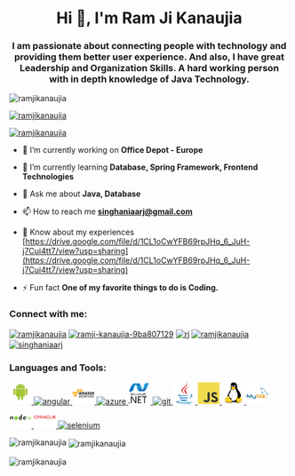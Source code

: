 <h1 align="center">Hi 👋, I'm Ram Ji Kanaujia</h1>
<h3 align="center">I am passionate about connecting people with technology and providing them better user experience. And also, I have great Leadership and Organization Skills. A hard working person with in depth knowledge of Java Technology.</h3>

<p align="left"> <img src="https://komarev.com/ghpvc/?username=ramjikanaujia&label=Profile%20views&color=0e75b6&style=flat" alt="ramjikanaujia" /> </p>

<p align="left"> <a href="https://github.com/ryo-ma/github-profile-trophy"><img src="https://github-profile-trophy.vercel.app/?username=ramjikanaujia" alt="ramjikanaujia" /></a> </p>

<p align="left"> <a href="https://twitter.com/ramjikanaujia" target="blank"><img src="https://img.shields.io/twitter/follow/ramjikanaujia?logo=twitter&style=for-the-badge" alt="ramjikanaujia" /></a> </p>

- 🔭 I’m currently working on **Office Depot - Europe**

- 🌱 I’m currently learning **Database, Spring Framework, Frontend Technologies**

- 💬 Ask me about **Java, Database**

- 📫 How to reach me **singhaniaarj@gmail.com**

- 📄 Know about my experiences [https://drive.google.com/file/d/1CL1oCwYFB69rpJHq_6_JuH-j7Cui4tt7/view?usp=sharing](https://drive.google.com/file/d/1CL1oCwYFB69rpJHq_6_JuH-j7Cui4tt7/view?usp=sharing)

- ⚡ Fun fact **One of my favorite things to do is Coding.**

<h3 align="left">Connect with me:</h3>
<p align="left">
<a href="https://twitter.com/ramjikanaujia" target="blank"><img align="center" src="https://raw.githubusercontent.com/rahuldkjain/github-profile-readme-generator/master/src/images/icons/Social/twitter.svg" alt="ramjikanaujia" height="30" width="40" /></a>
<a href="https://linkedin.com/in/ramji-kanaujia-9ba807129" target="blank"><img align="center" src="https://raw.githubusercontent.com/rahuldkjain/github-profile-readme-generator/master/src/images/icons/Social/linked-in-alt.svg" alt="ramji-kanaujia-9ba807129" height="30" width="40" /></a>
<a href="https://fb.com/rj" target="blank"><img align="center" src="https://raw.githubusercontent.com/rahuldkjain/github-profile-readme-generator/master/src/images/icons/Social/facebook.svg" alt="rj" height="30" width="40" /></a>
<a href="https://instagram.com/ramjikanaujia" target="blank"><img align="center" src="https://raw.githubusercontent.com/rahuldkjain/github-profile-readme-generator/master/src/images/icons/Social/instagram.svg" alt="ramjikanaujia" height="30" width="40" /></a>
<a href="https://www.hackerrank.com/singhaniaarj" target="blank"><img align="center" src="https://raw.githubusercontent.com/rahuldkjain/github-profile-readme-generator/master/src/images/icons/Social/hackerrank.svg" alt="singhaniaarj" height="30" width="40" /></a>
</p>

<h3 align="left">Languages and Tools:</h3>
<p align="left"> <a href="https://developer.android.com" target="_blank"> <img src="https://raw.githubusercontent.com/devicons/devicon/master/icons/android/android-original-wordmark.svg" alt="android" width="40" height="40"/> </a> <a href="https://angular.io" target="_blank"> <img src="https://angular.io/assets/images/logos/angular/angular.svg" alt="angular" width="40" height="40"/> </a> <a href="https://aws.amazon.com" target="_blank"> <img src="https://raw.githubusercontent.com/devicons/devicon/master/icons/amazonwebservices/amazonwebservices-original-wordmark.svg" alt="aws" width="40" height="40"/> </a> <a href="https://azure.microsoft.com/en-in/" target="_blank"> <img src="https://www.vectorlogo.zone/logos/microsoft_azure/microsoft_azure-icon.svg" alt="azure" width="40" height="40"/> </a> <a href="https://dotnet.microsoft.com/" target="_blank"> <img src="https://raw.githubusercontent.com/devicons/devicon/master/icons/dot-net/dot-net-original-wordmark.svg" alt="dotnet" width="40" height="40"/> </a> <a href="https://git-scm.com/" target="_blank"> <img src="https://www.vectorlogo.zone/logos/git-scm/git-scm-icon.svg" alt="git" width="40" height="40"/> </a> <a href="https://www.java.com" target="_blank"> <img src="https://raw.githubusercontent.com/devicons/devicon/master/icons/java/java-original.svg" alt="java" width="40" height="40"/> </a> <a href="https://developer.mozilla.org/en-US/docs/Web/JavaScript" target="_blank"> <img src="https://raw.githubusercontent.com/devicons/devicon/master/icons/javascript/javascript-original.svg" alt="javascript" width="40" height="40"/> </a> <a href="https://www.linux.org/" target="_blank"> <img src="https://raw.githubusercontent.com/devicons/devicon/master/icons/linux/linux-original.svg" alt="linux" width="40" height="40"/> </a> <a href="https://www.mysql.com/" target="_blank"> <img src="https://raw.githubusercontent.com/devicons/devicon/master/icons/mysql/mysql-original-wordmark.svg" alt="mysql" width="40" height="40"/> </a> <a href="https://nodejs.org" target="_blank"> <img src="https://raw.githubusercontent.com/devicons/devicon/master/icons/nodejs/nodejs-original-wordmark.svg" alt="nodejs" width="40" height="40"/> </a> <a href="https://www.oracle.com/" target="_blank"> <img src="https://raw.githubusercontent.com/devicons/devicon/master/icons/oracle/oracle-original.svg" alt="oracle" width="40" height="40"/> </a> <a href="https://www.selenium.dev" target="_blank"> <img src="https://raw.githubusercontent.com/detain/svg-logos/780f25886640cef088af994181646db2f6b1a3f8/svg/selenium-logo.svg" alt="selenium" width="40" height="40"/> </a> </p>

<p><img align="left" src="https://github-readme-stats.vercel.app/api/top-langs?username=ramjikanaujia&show_icons=true&locale=en&layout=compact" alt="ramjikanaujia" /></p>

<p>&nbsp;<img align="center" src="https://github-readme-stats.vercel.app/api?username=ramjikanaujia&show_icons=true&locale=en" alt="ramjikanaujia" /></p>

<p><img align="center" src="https://github-readme-streak-stats.herokuapp.com/?user=ramjikanaujia&" alt="ramjikanaujia" /></p>
